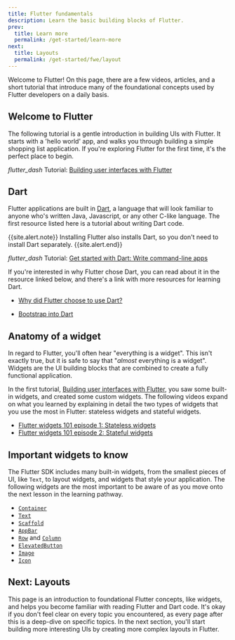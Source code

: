 ```yaml
---
title: Flutter fundamentals
description: Learn the basic building blocks of Flutter.
prev:
  title: Learn more
  permalink: /get-started/learn-more
next:
  title: Layouts
  permalink: /get-started/fwe/layout
---
```


Welcome to Flutter! On this page, there are a few videos, articles, and a short
tutorial that introduce many of the foundational concepts used by 
Flutter developers on a daily basis.

## Welcome to Flutter

The following tutorial is a gentle introduction in building UIs with Flutter. It
starts with a 'hello world' app, and walks you through building a simple
shopping list application. If you're exploring Flutter for the first time, it's
the perfect place to begin.

<i class="material-symbols" aria-hidden="true">flutter_dash</i>
Tutorial: [Building user interfaces with Flutter][]

## Dart

Flutter applications are built in [Dart][], a language that will look familiar
to anyone who's written Java, Javascript, or any other C-like language. The first
resource listed here is a tutorial about writing Dart code.  

{{site.alert.note}}
  Installing Flutter also installs Dart,
  so you don't need to install Dart separately.
{{site.alert.end}}

<i class="material-symbols" aria-hidden="true">flutter_dash</i>
Tutorial: [Get started with Dart: Write command-line apps][]

If you're interested in why Flutter chose Dart, you can
read about it in the resource linked below, and there's a link with more resources
for learning Dart.

* [Why did Flutter choose to use Dart?][]

* [Bootstrap into Dart][]

## Anatomy of a widget

In regard to Flutter, you'll often hear "everything is a widget". This isn't
exactly true, but it is safe to say that "_almost_ everything is a widget".
Widgets are the UI building blocks that are combined to create a fully
functional application.

In the first tutorial, [Building user interfaces with Flutter][], you saw some
built-in widgets, and created some custom widgets. The following videos expand
on what you learned by explaining in detail the two types of widgets that you
use the most in Flutter: stateless widgets and stateful widgets.

* [Flutter widgets 101 episode 1: Stateless widgets][]
* [Flutter widgets 101 episode 2: Stateful widgets][]

## Important widgets to know

The Flutter SDK includes many built-in widgets, from the smallest pieces of UI,
like `Text`, to layout widgets, and widgets that style your application. The
following widgets are the most important to be aware of as you move onto the
next lesson in the learning pathway.

* [`Container`][]
* [`Text`][]
* [`Scaffold`][]
* [`AppBar`][]
* [`Row`][] and [`Column`][]
* [`ElevatedButton`][]
* [`Image`][]
* [`Icon`][]

## Next: Layouts

This page is an introduction to foundational Flutter concepts, like
widgets, and helps you become familiar with reading Flutter and Dart code. It's
okay if you don't feel clear on every topic you encountered, as every page after
this is a deep-dive on specific topics. In the next section, you'll start
building more interesting UIs by creating more complex layouts in Flutter.

[Building user interfaces with Flutter]:{{site.url}}/ui
[Bootstrap into Dart]: {{site.url}}/resources/bootstrap-into-dart
[Dart]: {{site.dart-site}}
[Flutter widgets 101 episode 1: Stateless widgets]: {{site.youtube-site}}/watch?v=wE7khGHVkYY
[Flutter widgets 101 episode 2: Stateful widgets]: {{site.youtube-site}}/watch?v=AqCMFXEmf3w
[Get started with Dart: Write command-line apps]: {{site.dart-site}}/tutorials/server/cmdline
[Why did Flutter choose to use Dart?]: {{site.url}}/resources/faq#why-did-flutter-choose-to-use-dart

[`AppBar`]: {{site.api}}/flutter/material/AppBar-class.html
[`Column`]: {{site.api}}/flutter/widgets/Column-class.html
[`Container`]: {{site.api}}/flutter/widgets/Container-class.html
[`ElevatedButton`]: {{site.api}}/flutter/material/ElevatedButton-class.html
[`Icon`]: {{site.api}}/flutter/widgets/Icon-class.html
[`Image`]: {{site.api}}/flutter/widgets/Image-class.html
[`Row`]: {{site.api}}/flutter/widgets/Row-class.html
[`Scaffold`]: {{site.api}}/flutter/material/Scaffold-class.html
[`Text`]: {{site.api}}/flutter/widgets/Text-class.html

